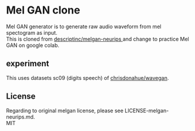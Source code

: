 #  Mel GAN clone   

Mel GAN generator is to generate raw audio waveform from mel spectogram as input.  
This is cloned from  [descriptinc/melgan-neurips ](https://github.com/descriptinc/melgan-neurips) and change to practice Mel GAN on google colab.  


## experiment  

This uses datasets sc09 (digits speech) of [chrisdonahue/wavegan](https://github.com/chrisdonahue/wavegan).   

## License  

Regarding to original melgan license, please see LICENSE-melgan-neurips.md.  
MIT  

